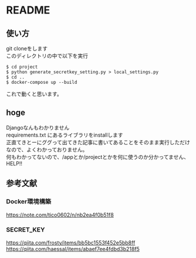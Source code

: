 # README
## 使い方
git cloneをします  
このディレクトリの中で以下を実行
```
$ cd project
$ python generate_secretkey_setting.py > local_settings.py
$ cd ..
$ docker-compose up --build
```
これで動くと思います。

## hoge
Djangoなんもわかりません  
requirements.txt にあるライブラリをinstallします  
正直てきとーにググって出てきた記事に書いてあることをそのまま実行しただけなので、よくわかっておりません。  
何もわかってないので、/appとか/projectとかを何に使うのか分かってません、HELP!!

## 参考文献
### Docker環境構築
https://note.com/tico0602/n/nb2ea4f0b51f8

### SECRET_KEY
https://qiita.com/frosty/items/bb5bc1553f452e5bb8ff  
https://qiita.com/haessal/items/abaef7ee4fdbd3b218f5  